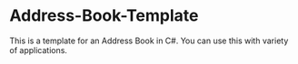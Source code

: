 # Address-Book-Template
This is a template for an Address Book in C#. You can use this with variety of applications.
